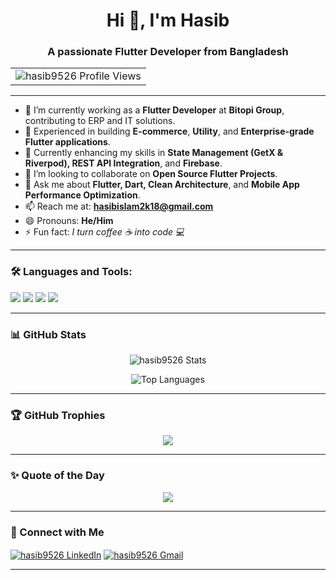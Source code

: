 <h1 align="center">Hi 👋, I'm Hasib</h1>
<h3 align="center">A passionate Flutter Developer from Bangladesh</h3>

<!-- GitHub Profile View Counter -->
<table align="center">
  <tr>
    <td align="center">
      <img src="https://komarev.com/ghpvc/?username=hasib9526&label=Profile%20Views&color=0e75b6&style=flat-square" alt="hasib9526 Profile Views"/>
    </td>
  </tr>
</table>



---

- 🔭 I’m currently working as a **Flutter Developer** at **Bitopi Group**, contributing to ERP and IT solutions.
- 💼 Experienced in building **E-commerce**, **Utility**, and **Enterprise-grade Flutter applications**.
- 🌱 Currently enhancing my skills in **State Management (GetX & Riverpod), REST API Integration**, and **Firebase**.
- 👯 I’m looking to collaborate on **Open Source Flutter Projects**.
- 💬 Ask me about **Flutter, Dart, Clean Architecture**, and **Mobile App Performance Optimization**.
- 📫 Reach me at: **hasibislam2k18@gmail.com**
- 😄 Pronouns: **He/Him**
- ⚡ Fun fact: *I turn coffee ☕ into code 💻*

---

### 🛠️ Languages and Tools:


<p align="left">
  <img src="https://skillicons.dev/icons?i=flutter,dart,kotlin,python,cpp,cs,dotnet,git,github,firebase,figma,vscode,androidstudio,mysql" />
  <img src="https://img.shields.io/badge/-MS_SQL_Server-CC2927?style=flat&logo=microsoftsqlserver&logoColor=white" />
  <img src="https://img.shields.io/badge/-Machine_Learning-009688?style=flat&logo=scikit-learn&logoColor=white" />
  <img src="https://img.shields.io/badge/-Deep_Learning-512BD4?style=flat&logo=tensorflow&logoColor=white" />
</p>



---

### 📊 GitHub Stats
<p align="center">
  <img src="https://github-readme-stats.vercel.app/api?username=hasib9526&show_icons=true&theme=gotham" alt="hasib9526 Stats" />
</p>
<p align="center">
  <img src="https://github-readme-stats.vercel.app/api/top-langs?username=hasib9526&show_icons=true&locale=en&layout=compact&theme=gotham" alt="Top Languages" />
</p>

---

### 🏆 GitHub Trophies
<p align="center">
  <img src="https://github-profile-trophy.vercel.app/?username=hasib9526&theme=radical&no-frame=true&margin-w=10" />
</p>

---

### ✨ Quote of the Day
<p align="center">
  <img src="https://quotes-github-readme.vercel.app/api?type=horizontal&theme=radical" />
</p>

---

### 🔗 Connect with Me
<p align="left">
  <a href="https://www.linkedin.com/in/mohammad--hasib/" target="blank"><img align="center" src="https://skillicons.dev/icons?i=linkedin" alt="hasib9526 LinkedIn" /></a>
  <a href="mailto:hasibislam2k18@gmail.com"><img align="center" src="https://skillicons.dev/icons?i=gmail" alt="hasib9526 Gmail" /></a>
</p>

---

<!-- Proudly created with GPRM ( https://gprm.itsvg.in ) -->
